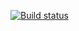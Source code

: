 [![Build status](https://ci.appveyor.com/api/projects/status/8x78ipl9c2596dq3?svg=true)](https://ci.appveyor.com/project/AlexeyKondrachuk/test-ci-2)



